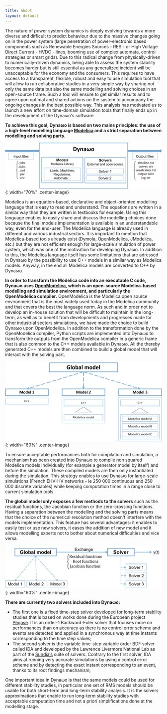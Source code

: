 ```yaml
---
title: About
layout: default
---
```

<!--
    Except where otherwise noted, content in this website is Copyright (c)
    2015-2019, RTE (http://www.rte-france.com) and licensed under a
    CC-BY-4.0 (https://creativecommons.org/licenses/by/4.0/)
    license. All rights reserved.
-->
The nature of power system dynamics is deeply evolving towards a more diverse and difficult to predict behaviour due to the massive changes going on in the power system (large penetration of power-electronic based components such as Renewable Energies Sources - RES - or High Voltage Direct Current - HVDC - lines, booming use of complex automata, control strategies or smart grids). Due to this radical change from physically-driven to numerically-driven dynamics, being able to assess the system stability becomes harder but is still essential as any generalized incident will be unacceptable for the economy and the consumers. This requires to have access to a transparent, flexible, robust and easy to use simulation tool that will allow to run collaborative studies in a very simple way by sharing not only the same data but also the same modelling and solving choices in an open-source frame. Such a tool will ensure to get similar results and to agree upon optimal and shared actions on the system to accompany the ongoing changes in the best possible way. This analysis has motivated us to launch a new effort on time-domain simulation tools that finally ends up in the development of the Dyna&omega;o's software.

**To achieve this goal, Dyna&omega;o is based on two mains principles: the use of a high-level modelling language [Modelica](https://modelica.org/) and a strict separation between modelling and solving parts**. 

![image](assets/images/DynawoModelSolver.png){: width="70%" .center-image}

Modelica is an equation-based, declarative and object-oriented modelling language that is easy to read and understand. The equations are written in a similar way than they are written in textbooks for example. Using this language enables to easily share and discuss the modelling choices done because the final models implementation is available in an understandable way, even for the end-user. The Modelica language is already used in different and various industrial sectors. It is important to mention that Modelica-based tools already exist (Dymola, OpenModelica, JModelica, etc.) but they are not efficient enough for large-scale simulation of power system, which was one of the motivation for developing Dyna&omega;o. In addition to this, the Modelica language itself has some limitations that are adressed in Dyna&omega;o by the possibility to use C++ models in a similar way as Modelica models.  Anyway, in the end all Modelica models are converted to C++ by Dyna&omega;o.

**In order to transform the Modelica code into an executable C code, Dyna&omega;o uses [OpenModelica](https://www.openmodelica.org/), which is an open-source Modelica-based modelling and simulation environment, and particularly the OpenModelica compiler.** OpenModelica is the Modelica open source environment that is the most widely used today in the Modelica community and that covers the best the language norm. As such and in order not to develop an in-house solution that will be difficult to maintain in the long-term, as well as to benefit from developments and progresses made for other industrial sectors simulations, we have made the choice to build Dyna&omega;o upon OpenModelica. In addition to the transformation done by the OpenModelica compiler, Python scripts are implemented into Dyna&omega;o to transform the outputs from the OpenModelica compiler in a generic frame that is also common to the C++ models available in Dyna&omega;o. All the thereby generated C++ models are then combined to build a global model that will interact with the solving part.

![image](assets/images/GlobalModel.png){: width="60%" .center-image}

To ensure acceptable performances both for compilation and simulation, a mechanism has been created into Dyna&omega;o to compile non squared Modelica models individually (for example a generator model by itself) and before the simulation. These compiled models are then only instantiated during the simulation. This strategy enables to use Dyna&omega;o for large-scale simulations (French EHV-HV networks - ie 250 000 continuous and 250 000 discrete variables) while keeping computation times in a range close to current simulation tools.

**The global model only exposes a few methods to the solvers** such as the residual functions, the Jacobian function or the zero-crossing functions. Having a separation between the modelling and the solving parts means that the choice of the numerical resolution method doesn't interfere with the models implementation. This feature has several advantages: it enables to easily test or use new solvers, it eases the addition of new model and it allows modelling experts not to bother about numerical difficulties and vice versa.

![image](assets/images/ExchangeModelSolver.png){: width="60%" .center-image}

**There are currently two solvers included into Dyna&omega;o:** 

* The first one is a fixed time-step solver developed for long-term stability studies that is based on works done during the European project [Pegase](http://www.fp7-pegase.com/). It is an order-1 Backward-Euler solver that focuses more on performances than on accuracy as there is no control error scheme and events are detected and applied in a synchronous way at time instants corresponding to the time step values;
* The second solver is the variable time-step variable order BDF solver called IDA and developed by the Lawrence Livermore National Lab as part of the [Sundials](https://computation.llnl.gov/projects/sundials) suite of solvers. Contrary to the first solver, IDA aims at running very accurate simulations by using a control error scheme and by detecting the exact instant corresponding to an event, thanks to its root findings mechanism;

One important idea in Dyna&omega;o is that the same models could be used for different stability studies, in particular one set of RMS models should be usable for both short-term and long-term stability analysis. It is the solvers approximations that enable to run long-term stability studies with acceptable computation time and not a priori simplifications done at the modelling stage.
